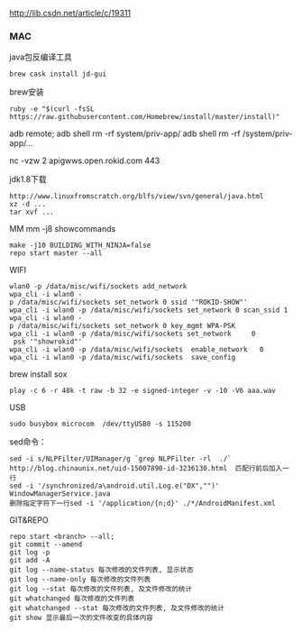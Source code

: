 http://lib.csdn.net/article/c/19311
### MAC

java包反编译工具

    brew cask install jd-gui

brew安装

    ruby -e "$(curl -fsSL https://raw.githubusercontent.com/Homebrew/install/master/install)"

adb remote; adb shell rm -rf system/priv-app/
adb shell rm -rf /system/priv-app/...

nc -vzw 2 apigwws.open.rokid.com 443  

jdk1.8下载
    
    http://www.linuxfromscratch.org/blfs/view/svn/general/java.html
    xz -d ...
    tar xvf ...

MM
    mm -j8 showcommands

    make -j10 BUILDING_WITH_NINJA=false
    repo start master --all

WIFI

    wlan0 -p /data/misc/wifi/sockets add_network
    wpa_cli -i wlan0 -p /data/misc/wifi/sockets set_network 0 ssid '"ROKID-SHOW"'
    wpa_cli -i wlan0 -p /data/misc/wifi/sockets set_network 0 scan_ssid 1
    wpa_cli -i wlan0 -p /data/misc/wifi/sockets set_network 0 key_mgmt WPA-PSK
    wpa_cli -i wlan0 -p /data/misc/wifi/sockets set_network     0   psk '"showrokid"' 
    wpa_cli -i wlan0 -p /data/misc/wifi/sockets  enable_network   0
    wpa_cli -i wlan0 -p /data/misc/wifi/sockets  save_config 

brew install sox

    play -c 6 -r 48k -t raw -b 32 -e signed-integer -v -10 -V6 aaa.wav

USB

    sudo busybox microcom  /dev/ttyUSB0 -s 115200

sed命令：

    sed -i s/NLPFilter/UIManager/g `grep NLPFilter -rl  ./`
    http://blog.chinaunix.net/uid-15007890-id-3236130.html  匹配行前后加入一行 
    sed -i '/synchronized/a\android.util.Log.e("DX","")' WindowManagerService.java
    删除指定字符下一行sed -i '/application/{n;d}' ./*/AndroidManifest.xml

GIT&REPO

    repo start <branch> --all;
    git commit --amend
    git log -p
    git add -A
    git log --name-status 每次修改的文件列表, 显示状态
    git log --name-only 每次修改的文件列表
    git log --stat 每次修改的文件列表, 及文件修改的统计
    git whatchanged 每次修改的文件列表
    git whatchanged --stat 每次修改的文件列表, 及文件修改的统计
    git show 显示最后一次的文件改变的具体内容
